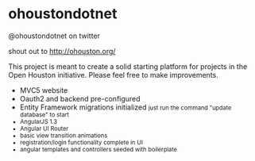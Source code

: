 # ohoustondotnet
  @ohoustondotnet on twitter
  
  shout out to http://ohouston.org/

This project is meant to create a solid starting platform for projects in the Open Houston initiative. Please feel free to make improvements.

<ul>
<li>MVC5 website</li>
<li>Oauth2 and backend pre-configured</li>
<li>Entity Framework migrations initialized <small>just run the command "update database" to start</li>
<li>AngularJS 1.3</li>
<li>Angular UI Router</li>
<li>basic view transition animations</li>
<li>registration/login functionality complete in UI</li>
<li>angular templates and controllers seeded with boilerplate</li>
</ul>
